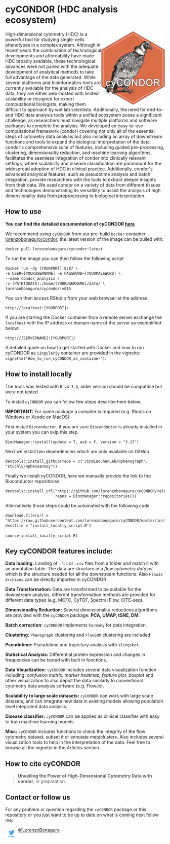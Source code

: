 # cyCONDOR (HDC analysis ecosystem)

<img src="man/figures/condor_logo_new.png" alt="drawing" width="200" align="right"/>

High-dimensional cytometry (HDC) is a powerful tool for studying single-cells phenotypes in a complex system. Although in recent years the combination of technological developments and affordability have made HDC broadly available, these technological advances were not paired with the adequate development of analytical methods to take full advantage of the data generated. While several platforms and bioinformatics tools are currently available for the analysis of HDC data, they are either web-hosted with limited scalability or designed for expert computational biologists, making them difficult to approach by wet lab scientists. Additionally, the need for end-to-end HDC data analysis tools within a unified ecosystem poses a significant challenge, as researchers must navigate multiple platforms and software packages to complete the analysis.
We developed an easy-to-use computational framework (condor) covering not only all of the essential steps of cytometry data analysis but also including an array of downstream functions and tools to expand the biological interpretation of the data. condor's comprehensive suite of features, including guided pre-processing, clustering, dimensionality reduction, and machine learning algorithms, facilitates the seamless integration of condor into clinically relevant settings, where scalability and disease classification are paramount for the widespread adoption of HDC in clinical practice. Additionally, condor's advanced analytical features, such as pseudotime analysis and batch integration, provide researchers with the tools to extract deeper insights from their data. We used condor on a variety of data from different tissues and technologies demonstrating its versatility to assist the analysis of high dimensionality data from preprocessing to biological interpretation.

## How to use

**You can find the detailed documentation of cyCONDOR [here](https://lorenzobonaguro.github.io/cyCONDOR/)**

We recommend using `cyCONDOR` from our pre-build `Docker` container [lorenzobonaguro/condor](https://hub.docker.com/r/lorenzobonaguro/condor), the latest version of the image can be pulled with:
```
docker pull lorenzobonaguro/cycondor:latest
```

To run the image you can then follow the following script

```
docker run -dp [YOURPORT]:8787 \
-e USER=[YOURUSERNAME] -e PASSWORD=[YOURPASSWORD] \
--name condor_analysis \
-v [PATHTODATA]:/home/[YOURUSERNAME]/data/ \
lorenzobonaguro/cycondor:v015
```
You can then access RStudio from your web browser at the address

```
http://localhost:[YOURPORT]/
```

If you are starting the Docker container from a remote server exchange the `localhost` with the IP address or domain name of the server as exemplified below:

```
http://[SERVERNAME]:[YOURPORT]/
```

A detailed guide on how to get started with Docker and how to run cyCONDOR as `Singulariy` container are provided in the vignette: `vignette("How_to_run_cyCONDOR_as_container")`.

## How to install locally

The tools was tested with `R v4.3.X`, older version should be compatible but were not tested

To install `cyCONDOR` you can follow few steps describe here below. 

**IMPORTANT:** For some package a compiler is required (e.g. Rtools on Windows or Xcode on MacOS)

First install `Bioconductor`, if you are sure `Bioconductor` is already installed in your system you can skip this step.
```
BiocManager::install(update = T, ask = F, version = "3.17")
``` 

Next we install two dependencies which are only available on GitHub
```
devtools::install_github(repo = c("JinmiaoChenLab/Rphenograph", "stuchly/Rphenoannoy"))
```

Finally we install cyCONDOR, here we manually provide the link to the Bioconductor repositories.
```
devtools::install_url("https://github.com/lorenzobonaguro/cyCONDOR/releases/download/v015/cyCONDOR_0.1.5.tar.gz",
                      repos = BiocManager::repositories())
```

Alternatively those steps could be automated with the following code
```
download.file(url = "https://raw.githubusercontent.com/lorenzobonaguro/cyCONDOR/master/inst/install_locally_script.R", destfile = "install_locally_script.R")
              
source(install_locally_script.R)
``` 

## Key cyCONDOR features include:

**Data loading:** Loading of `.fcs` or `.csv` files from a folder and match it with an annotation table. The data are structure in a *flow cytometry dataset* which is the structure needed for all the downstream functions. Also `FlowJo Archives` can be directly imported in cyCONDOR

**Data Transformation:** Data are transformed to be suitable for the downstream analysis, different transformation methods are provided for different data types (e.g. MCFC, CyTOF, Spectral Flow, CITE-seq).

**Dimensionality Reduction:** Several dimensionality reductions
algorithms are provided with the `cyCONDOR` package: **PCA, UMAP, tSNE, DM**.

**Batch correction:** `cyCONDOR` implements `harmony` for data integration.

**Clustering:** `Phenograph` clustering and `FlowSOM` clustering are included.

**Pseudotime:** Pseudotime and trajectory analysis with `slingshot`.

**Statistical Analysis:** Differential protein expression and changes in
frequencies can be tested with built in functions.

**Data Visualization:** `cyCONDOR` includes several data visualization
function including: *confusion matrix, marker heatmap, feature plot,
boxplot* and other visualization to also depict the data similarly to conventional cytometry data analysis software (e.g. FlowJo).

**Scalability to large scale datasets:** `cyCONDOR` can work with large scale datasets, and can integrate new data in existing models allowing population level integrated data analysis.

**Disease classifier:** `cyCONDOR` can be applied as clinical classifier with easy to train machine learning models.

**Misc:** `cyCONDOR` includes functions to check the integrity of the flow
cytometry dataset, subset it or annotate metaclusters. Also includes several visualization tools to help in the interpretation of the data. Feel free to browse all the vignette in the *Articles* section.

## How to cite cyCONDOR

> **Unveiling the Power of High-Dimensional Cytometry Data with condor**, in preparation

## Contact or follow us

For any problem or question regarding the `cyCONDOR` package or this
repository or you just want to be up to date on what is coming next
follow me:

<img src="man/figures/twitter.png" width="8%" style="float: left;"/>

[@LorenzoBonaguro](<https://twitter.com/LorenzoBonaguro>)

